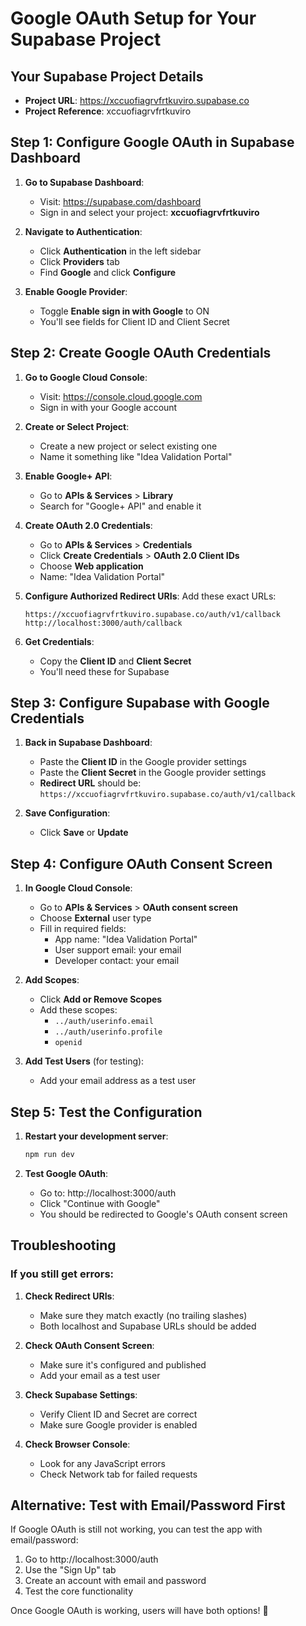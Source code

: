 # Google OAuth Setup for Your Supabase Project

## Your Supabase Project Details
- **Project URL**: https://xccuofiagrvfrtkuviro.supabase.co
- **Project Reference**: xccuofiagrvfrtkuviro

## Step 1: Configure Google OAuth in Supabase Dashboard

1. **Go to Supabase Dashboard**:
   - Visit: https://supabase.com/dashboard
   - Sign in and select your project: **xccuofiagrvfrtkuviro**

2. **Navigate to Authentication**:
   - Click **Authentication** in the left sidebar
   - Click **Providers** tab
   - Find **Google** and click **Configure**

3. **Enable Google Provider**:
   - Toggle **Enable sign in with Google** to ON
   - You'll see fields for Client ID and Client Secret

## Step 2: Create Google OAuth Credentials

1. **Go to Google Cloud Console**:
   - Visit: https://console.cloud.google.com
   - Sign in with your Google account

2. **Create or Select Project**:
   - Create a new project or select existing one
   - Name it something like "Idea Validation Portal"

3. **Enable Google+ API**:
   - Go to **APIs & Services** > **Library**
   - Search for "Google+ API" and enable it

4. **Create OAuth 2.0 Credentials**:
   - Go to **APIs & Services** > **Credentials**
   - Click **Create Credentials** > **OAuth 2.0 Client IDs**
   - Choose **Web application**
   - Name: "Idea Validation Portal"

5. **Configure Authorized Redirect URIs**:
   Add these exact URLs:
   ```
   https://xccuofiagrvfrtkuviro.supabase.co/auth/v1/callback
   http://localhost:3000/auth/callback
   ```

6. **Get Credentials**:
   - Copy the **Client ID** and **Client Secret**
   - You'll need these for Supabase

## Step 3: Configure Supabase with Google Credentials

1. **Back in Supabase Dashboard**:
   - Paste the **Client ID** in the Google provider settings
   - Paste the **Client Secret** in the Google provider settings
   - **Redirect URL** should be: `https://xccuofiagrvfrtkuviro.supabase.co/auth/v1/callback`

2. **Save Configuration**:
   - Click **Save** or **Update**

## Step 4: Configure OAuth Consent Screen

1. **In Google Cloud Console**:
   - Go to **APIs & Services** > **OAuth consent screen**
   - Choose **External** user type
   - Fill in required fields:
     - App name: "Idea Validation Portal"
     - User support email: your email
     - Developer contact: your email

2. **Add Scopes**:
   - Click **Add or Remove Scopes**
   - Add these scopes:
     - `../auth/userinfo.email`
     - `../auth/userinfo.profile`
     - `openid`

3. **Add Test Users** (for testing):
   - Add your email address as a test user

## Step 5: Test the Configuration

1. **Restart your development server**:
   ```bash
   npm run dev
   ```

2. **Test Google OAuth**:
   - Go to: http://localhost:3000/auth
   - Click "Continue with Google"
   - You should be redirected to Google's OAuth consent screen

## Troubleshooting

### If you still get errors:

1. **Check Redirect URIs**:
   - Make sure they match exactly (no trailing slashes)
   - Both localhost and Supabase URLs should be added

2. **Check OAuth Consent Screen**:
   - Make sure it's configured and published
   - Add your email as a test user

3. **Check Supabase Settings**:
   - Verify Client ID and Secret are correct
   - Make sure Google provider is enabled

4. **Check Browser Console**:
   - Look for any JavaScript errors
   - Check Network tab for failed requests

## Alternative: Test with Email/Password First

If Google OAuth is still not working, you can test the app with email/password:
1. Go to http://localhost:3000/auth
2. Use the "Sign Up" tab
3. Create an account with email and password
4. Test the core functionality

Once Google OAuth is working, users will have both options! 🚀
